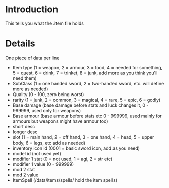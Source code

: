 # Introduction #

This tells you what the .item file holds


# Details #

One piece of data per line
  * Item type (1 = weapon, 2 = armour, 3 = food, 4 = needed for something, 5 = quest, 6 = drink, 7 = trinket, 8 = junk, add more as you think you'll need them)
  * SubClass (1 = one handed sword, 2 = two-handed sword, etc. will define more as needed)
  * Quality (0 - 100, zero being worst)
  * rarity (1 = junk, 2 = common, 3 = magical, 4 = rare, 5 = epic, 6 = godly)
  * Base damage (base damage before stats and luck changes it, 0 - 999999, used only for weapons)
  * Base armour (base armour before stats etc 0 - 999999, used mainly for armours but weapons might have armour too)
  * short desc
  * longer desc
  * slot (1 = main hand, 2 = off hand, 3 = one hand, 4 = head, 5 = upper body, 6 = legs, etc add as needed)
  * inventory icon id (0001 = basic sword icon, add as you need)
  * model id (not used yet)
  * modifier 1 stat (0 = not used, 1 = agi, 2 = str etc)
  * modifier 1 value (0 - 999999)
  * mod 2 stat
  * mod 2 value
  * ItemSpell (/data/items/spells/ hold the item spells)